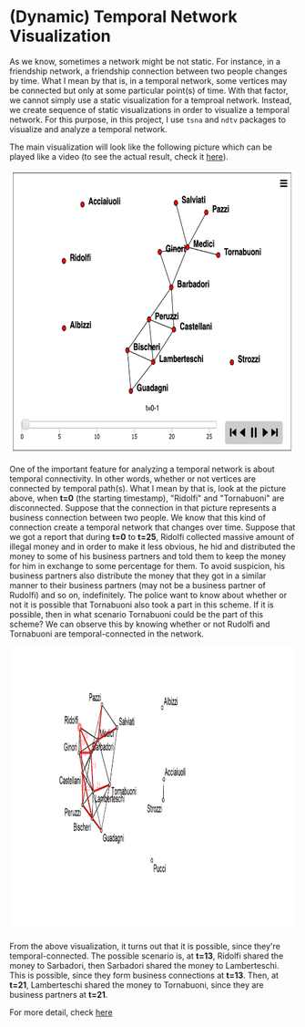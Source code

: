 # (Dynamic) Temporal Network Visualization 

As we know, sometimes a network might be not static. For instance, in a friendship network, a friendship connection between two people changes by time.
What I mean by that is, in a temporal network, some vertices may be connected but only at some particular point(s) of time. With that factor, 
we cannot simply use a static visualization for a temproal network. Instead, we create sequence of static visualizations in order to visualize 
a temporal network. For this purpose, in this project, I use `tsna` and `ndtv` packages to visualize and analyze a temporal network.

The main visualization will look like the following picture which can be played like a video (to see the actual result, check it 
[here](https://www.rpubs.com/Steven_Surya/Dynamic-network)).

<img src="dynamic network.png" width="700" height="500">

One of the important feature for analyzing a temporal network is about temporal connectivity. In other words, whether or not vertices are connected
by temporal path(s). What I mean by that is, look at the picture above, when **t=0** (the starting timestamp), "Ridolfi" and "Tornabuoni" are disconnected.
Suppose that the connection in that picture represents a business connection between two people. We know that this kind of connection create a temporal 
network that changes over time. Suppose that we got a report that during **t=0** to **t=25**, Ridolfi collected massive amount of illegal money 
and in order to make it less obvious, he hid and distributed the money to some of his business partners and told them to keep the money for him in 
exchange to some percentage for them. To avoid suspicion, his business partners also distribute the money that they got in a similar manner to their
business partners (may not be a business partner of Rudolfi) and so on, indefinitely. The police want to know about whether or not it is possible that 
Tornabuoni also took a part in this scheme. If it is possible, then in what scenario Tornabuoni could be the part of this scheme?
We can observe this by knowing whether or not Rudolfi and Tornabuoni are temporal-connected in the network.

<img src="temporal path.png" width="900" height="500">

From the above visualization, it turns out that it is possible, since they're temporal-connected.
The possible scenario is, at **t=13**, Ridolfi shared the money to Sarbadori, then Sarbadori shared the money to Lamberteschi. 
This is possible, since they form business connections at **t=13**.
Then, at **t=21**, Lamberteschi shared the money to Tornabuoni, since they are business partners at **t=21**.

For more detail, check [here](https://www.rpubs.com/Steven_Surya/Dynamic-network)
